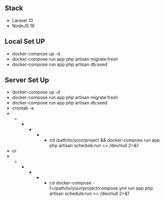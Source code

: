 
## Stack

- Laravel 10
- NodeJS 18

## Local Set UP

- docker-compose up -d
- docker-compose run app php artisan migrate:fresh
- docker-compose run app php artisan db:seed

## Server Set Up

- docker-compose up -d
- docker-compose run app php artisan migrate:fresh
- docker-compose run app php artisan db:seed
- crontab -e
- * * * * * cd /path/to/your/project && docker-compose run app php artisan schedule:run >> /dev/null 2>&1
- or
- * * * * * cd docker-compose -f=/path/to/your/project/compose.yml run app php artisan schedule:run >> /dev/null 2>&1
